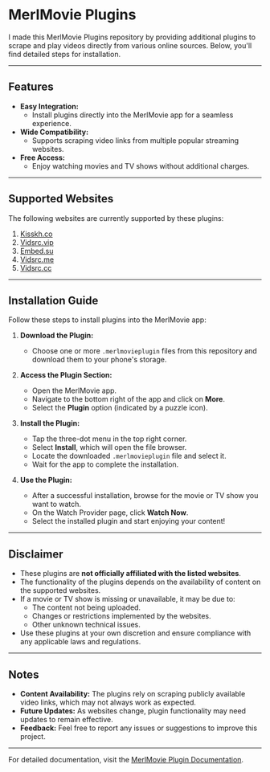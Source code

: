 # MerlMovie Plugins

I made this MerlMovie Plugins repository by providing additional plugins to scrape and play videos directly from various online sources. Below, you'll find detailed steps for installation.

---

## Features

- **Easy Integration:**
  - Install plugins directly into the MerlMovie app for a seamless experience.
- **Wide Compatibility:**
  - Supports scraping video links from multiple popular streaming websites.
- **Free Access:**
  - Enjoy watching movies and TV shows without additional charges.

---

## Supported Websites

The following websites are currently supported by these plugins:

1. [Kisskh.co](https://kisskh.co)
2. [Vidsrc.vip](https://vidsrc.vip)
3. [Embed.su](https://embed.su)
4. [Vidsrc.me](https://vidsrc.me)
5. [Vidsrc.cc](https://vidsrc.cc)

---

## Installation Guide

Follow these steps to install plugins into the MerlMovie app:

1. **Download the Plugin:**
   - Choose one or more `.merlmovieplugin` files from this repository and download them to your phone's storage.

2. **Access the Plugin Section:**
   - Open the MerlMovie app.
   - Navigate to the bottom right of the app and click on **More**.
   - Select the **Plugin** option (indicated by a puzzle icon).

3. **Install the Plugin:**
   - Tap the three-dot menu in the top right corner.
   - Select **Install**, which will open the file browser.
   - Locate the downloaded `.merlmovieplugin` file and select it.
   - Wait for the app to complete the installation.

4. **Use the Plugin:**
   - After a successful installation, browse for the movie or TV show you want to watch.
   - On the Watch Provider page, click **Watch Now**.
   - Select the installed plugin and start enjoying your content!

---

## Disclaimer

- These plugins are **not officially affiliated with the listed websites**.
- The functionality of the plugins depends on the availability of content on the supported websites.
- If a movie or TV show is missing or unavailable, it may be due to:
  - The content not being uploaded.
  - Changes or restrictions implemented by the websites.
  - Other unknown technical issues.
- Use these plugins at your own discretion and ensure compliance with any applicable laws and regulations.

---

## Notes

- **Content Availability:** The plugins rely on scraping publicly available video links, which may not always work as expected.
- **Future Updates:** As websites change, plugin functionality may need updates to remain effective.
- **Feedback:** Feel free to report any issues or suggestions to improve this project.

---

For detailed documentation, visit the [MerlMovie Plugin Documentation](https://merlmovie.org/docs/plugin).
